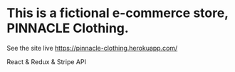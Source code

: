 # This is a fictional e-commerce store, PINNACLE Clothing. 
See the site live https://pinnacle-clothing.herokuapp.com/

React & Redux & Stripe API

